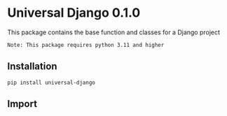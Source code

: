 # Universal Django 0.1.0

This package contains the base function and classes for a Django project

```text
Note: This package requires python 3.11 and higher
```

## Installation
```text
pip install universal-django
```

## Import
```python

```
